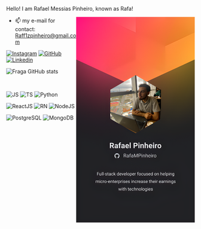 Hello! I am Rafael Messias Pinheiro, known as Rafa!

<img align="right" height="550em" src=".github\assets\Mobile.png"/>

- 📫 my e-mail for contact: Raff1zpinheiro@gmail.com

[![Instagram](https://img.shields.io/badge/Instagram-E4405F?style=for-the-badge&logo=instagram&logoColor=white)](https://www.instagram.com/rafa_pinheir00/)
[![GitHub](https://img.shields.io/badge/GitHub-100000?style=for-the-badge&logo=github&logoColor=white)](https://github.com/RafaMPinheiro)
[![Linkedin](https://img.shields.io/badge/LinkedIn-0077B5?style=for-the-badge&logo=linkedin&logoColor=white)](https://github.com/RafaMPinheiro)

![Fraga GitHub stats](https://github-readme-stats.vercel.app/api?username=RafaMPinheiro&show_icons=true&theme=dracula&count_private=true)

</br>
  
![JS](https://img.shields.io/badge/JavaScript-F7DF1E?style=for-the-badge&logo=javascript&logoColor=black)
![TS](https://img.shields.io/badge/TypeScript-007ACC?style=for-the-badge&logo=typescript&logoColor=white)
![Python](https://img.shields.io/badge/Python-14354C?style=for-the-badge&logo=python&logoColor=white)

![ReactJS](https://img.shields.io/badge/React-20232A?style=for-the-badge&logo=react&logoColor=61DAFB)
![RN](https://img.shields.io/badge/React_Native-20232A?style=for-the-badge&logo=react&logoColor=61DAFB)
![NodeJS](https://img.shields.io/badge/Node.js-43853D?style=for-the-badge&logo=node.js&logoColor=white)

![PostgreSQL](https://img.shields.io/badge/PostgreSQL-316192?style=for-the-badge&logo=postgresql&logoColor=white)
![MongoDB](https://img.shields.io/badge/MongoDB-4EA94B?style=for-the-badge&logo=mongodb&logoColor=white)
